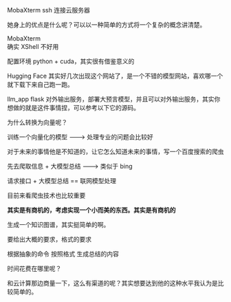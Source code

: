MobaXterm ssh 连接云服务器

她身上的优点是什么呢？可以以一种简单的方式将一个复杂的概念讲清楚。

MobaXterm  
确实 XShell 不好用

配置环境 python + cuda，其实很有借鉴意义的

Hugging Face 其实好几次出现这个网站了，是一个不错的模型网站，喜欢哪一个就下载下来自己跑一跑。

llm_app flask 对外输出服务，部署大预言模型，并且可以对外输出服务，其实你想做的就是这件事情捏，可以参考以下它的源码。

为什么转换为向量呢？

训练一个向量化的模型 ---> 处理专业的问题会比较好

对于未来的事情他是不知道的，让它怎么知道未来的事情，写一个百度搜索的爬虫

先去爬取信息 + 大模型总结 ---> 类似于 bing

请求接口 + 大模型总结 == 联网模型处理

目前来看爬虫技术也比较重要

**其实是有商机的，考虑实现一个小而美的东西。其实是有商机的**

生成一个知识图谱，其实挺简单的啊。

要给出大概的要求，格式的要求

根据抽象的命令 按照格式 生成总结的内容

时间花费在哪里呢？

和云计算那边商量一下，这么有渠道的呢？其实想要达到他的这种水平我认为是比较简单的。
